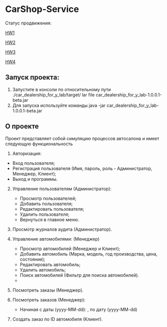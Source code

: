 # CarShop-Service
Статус продвижения:

[HW1](https://github.com/Temzor/car_shop_for_y_lab/pull/2)

[HW2](https://github.com/Temzor/car_shop_for_y_lab/pull/3)

[HW3](https://github.com/Temzor/car_shop_for_y_lab/pull/4)

[HW4](https://github.com/Temzor/car_shop_for_y_lab/pull/5)

## Запуск проекта:

1. Запустите в консоли по относительному пути ./car_dealership_for_y_lab/target/ lar file
   car_dealership_for_y_lab-1.0.0.1-beta.jar
2. Для запуска используйте команды java -jar car_dealership_for_y_lab-1.0.0.1-beta.jar

## О проекте

Проект представляет собой симуляцию процессов автосалона и имеет следующую функциональность

1. Авторизация:

* Вход пользователя;
* Регистрация пользователя (Имя, пароль, роль - Администратор, Менеджер, Клиент);
* Выход и программы.

2. Управление пользователям (Администратор):
    * Просмотр пользователей;
    * Добавить пользователя;
    * Редактировать пользователя;
    * Удалить пользователя;
    * Вернуться в главное меню.

3. Просмотр журналов аудита (Администратор).
4. Управление автомобилями: (Менеджер)
    * Просмотр автомобилей (Менеджер и Клиент);
    * Добавить автомобиль (Марка, модель, год производства, цена, состояние);
    * Редактировать автомобиль;
    * Удалить автомобиль;
    * Поиск автомобилей (Фильтр для поиска автомобилей).
    *
5. Посмотреть заказы (Менеджер).
6. Посмотреть заказов (Менеджер):
    * Начиная с даты (yyyy-MM-dd): , по дату (yyyy-MM-dd)
7. Создать заказ по ID автомобиля (Клиент).
